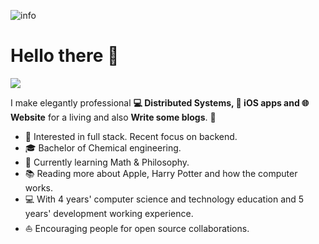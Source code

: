 ![info](https://github-readme-stats.vercel.app/api?username=Masterlvov&show_icons=true&count_private=true&hide=prs&theme=default_repocard)

# Hello there 👋

![](https://github.com/Masterlvov/Masterlvov/main/blob/master/icons/header_.png)

I make elegantly professional **💻 Distributed Systems, 📱 iOS apps and 🌐 Website** for a living and also **Write some blogs**. 🌈    

* 🧐   Interested in full stack. Recent focus on backend.
* 🎓   Bachelor of Chemical engineering.
* 🌱   Currently learning Math & Philosophy.
* 📚   Reading more about Apple, Harry Potter and how the computer works.
* 💻   With 4 years' computer science and technology education and 5 years' development working experience.
* ⛵   Encouraging people for open source collaborations.
